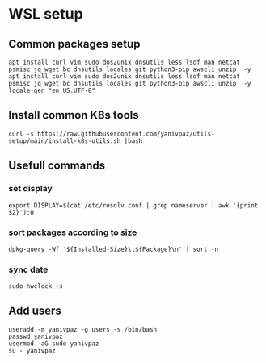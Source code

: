 # WSL setup

## Common packages setup
```
apt install curl vim sudo dos2unix dnsutils less lsof man netcat psmisc jq wget bc dnsutils locales git python3-pip awscli unzip  -y
apt install curl vim sudo dos2unix dnsutils less lsof man netcat psmisc jq wget bc dnsutils locales git python3-pip awscli unzip  -y
locale-gen "en_US.UTF-8"
```

## Install common K8s tools 
```
curl -s https://raw.githubusercontent.com/yanivpaz/utils-setup/main/install-k8s-utils.sh |bash
```

## Usefull commands 
### set display 
```
export DISPLAY=$(cat /etc/resolv.conf | grep nameserver | awk '{print $2}'):0
```

### sort packages according to size
```
dpkg-query -Wf '${Installed-Size}\t${Package}\n' | sort -n
```
### sync date
```
sudo hwclock -s 
```

## Add users
```
useradd -m yanivpaz -g users -s /bin/bash 
passwd yanivpaz
usermod -aG sudo yanivpaz
su - yanivpaz
```
